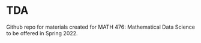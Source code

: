# TDA

Github repo for materials created for MATH 476: Mathematical Data Science to be offered in Spring 2022.
